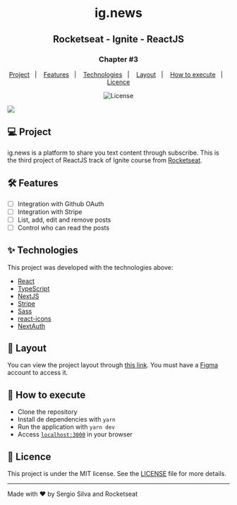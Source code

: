 <h1 align="center">ig.news</h1>
<h2 align="center">Rocketseat - Ignite - ReactJS</h2>

<h3 align="center">Chapter #3</h3>
<p align="center">
  <a href="#-Project">Project</a>&nbsp;&nbsp;&nbsp;|&nbsp;&nbsp;&nbsp;
  <a href="#hammer_and_wrench-Features">Features</a>&nbsp;&nbsp;&nbsp;|&nbsp;&nbsp;&nbsp;
  <a href="#-Technologies">Technologies</a>&nbsp;&nbsp;&nbsp;|&nbsp;&nbsp;&nbsp;
  <a href="#-Layout">Layout</a>&nbsp;&nbsp;&nbsp;|&nbsp;&nbsp;&nbsp;
  <a href="#-How-to-execute">How to execute</a>&nbsp;&nbsp;&nbsp;|&nbsp;&nbsp;&nbsp;
  <a href="#-Licence">Licence</a>
</p>

<p align="center">
  <img alt="License" src="https://img.shields.io/static/v1?label=license&message=MIT&color=069446&labelColor=000000">
</p>

<img align="center" src=".github/images/ignews-project.png" slt="ig.news" />

## 💻 Project

ig.news is a platform to share you text content through subscribe. This is the third project of ReactJS track of Ignite course from [Rocketseat](https://rocketseat.com.br/).

## :hammer_and_wrench: Features

- [ ] Integration with Github OAuth
- [ ] Integration with Stripe
- [ ] List, add, edit and remove posts
- [ ] Control who can read the posts

## ✨ Technologies

This project was developed with the technologies above:

- [React](https://reactjs.org)
- [TypeScript](https://www.typescriptlang.org)
- [NextJS](https://nextjs.org)
- [Stripe](https://stripe.com)
- [Sass](https://sass-lang.com)
- [react-icons](https://react-icons.github.io/react-icons)
- [NextAuth](https://next-auth.js.org)

## 🔖 Layout

You can view the project layout through [this link](https://www.figma.com/file/tJ7aBsWFbHGxpK3wyY6Eoh/ig.news). You must have a [Figma](http://figma.com) account to access it.

## 🚀 How to execute

- Clone the repository
- Install de dependencies with `yarn`
- Run the application with `yarn dev`
- Access [`localhost:3000`](http://localhost:3000) in your browser

## 📄 Licence

This project is under the MIT license. See the [LICENSE](./LICENSE) file for more details.

---

Made with ♥ by Sergio Silva and Rocketseat
